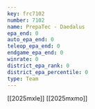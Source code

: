 ```yaml
---
key: frc7102
number: 7102
name: PrepaTec - Daedalus
epa_end: 0
auto_epa_end: 0
teleop_epa_end: 0
endgame_epa_end: 0
winrate: 0
district_epa_rank: 0
district_epa_percentile: 0
type: Team
---
```

[[2025mxle]]
[[2025mxmo]]
